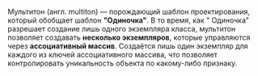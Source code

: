 Мультитон (англ. multiton) — порождающий шаблон проектирования, который обобщает шаблон **"Одиночка"**. В то время, как "
Одиночка" разрешает создание лишь одного экземпляра класса, мультитон позволяет создавать **несколько экземпляров**, которые
управляются через **ассоциативный массив**. Создаётся лишь один экземпляр для каждого из ключей ассоциативного массива, что
позволяет контролировать уникальность объекта по какому-либо признаку.
